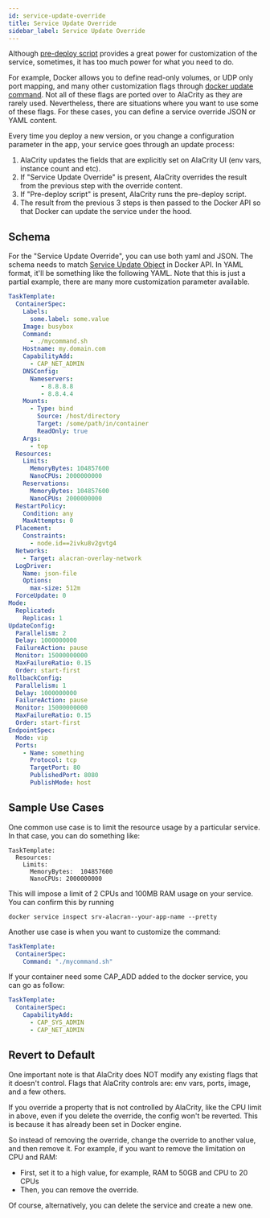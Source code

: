 ```yaml
---
id: service-update-override
title: Service Update Override
sidebar_label: Service Update Override
---
```


Although [pre-deploy script](pre-deploy-script.md) provides a great power for customization of the service, sometimes, it has too much power for what you need to do. 

For example, Docker allows you to define read-only volumes, or UDP only port mapping, and many other customization flags through [docker update command](https://docs.docker.com/engine/reference/commandline/service_update/). Not all of these flags are ported over to AlaCrity as they are rarely used. Nevertheless, there are situations where you want to use some of these flags. For these cases, you can define a service override JSON or YAML content.  

Every time you deploy a new version, or you change a configuration parameter in the app, your service goes through an update process:

1. AlaCrity updates the fields that are explicitly set on AlaCrity UI (env vars, instance count and etc). 
2. If "Service Update Override" is present, AlaCrity overrides the result from the previous step with the override content.
3. If "Pre-deploy script" is present, AlaCrity runs the pre-deploy script. 
4. The result from the previous 3 steps is then passed to the Docker API so that Docker can update the service under the hood.

## Schema

For the "Service Update Override", you can use both yaml and JSON. The schema needs to match [Service Update Object](https://docs.docker.com/reference/api/engine/version/v1.43/#tag/Service/operation/ServiceUpdate) in Docker API. In YAML format, it'll be something like the following YAML. Note that this is just a partial example, there are many more customization parameter available.

```yaml
TaskTemplate:
  ContainerSpec:
    Labels:
      some.label: some.value
    Image: busybox
    Command:
      - ./mycommand.sh
    Hostname: my.domain.com
    CapabilityAdd:
      - CAP_NET_ADMIN
    DNSConfig:
      Nameservers:
         - 8.8.8.8 
         - 8.8.4.4 
    Mounts:
      - Type: bind
        Source: /host/directory
        Target: /some/path/in/container
        ReadOnly: true
    Args:
      - top
  Resources:
    Limits:
      MemoryBytes: 104857600
      NanoCPUs: 2000000000
    Reservations:
      MemoryBytes: 104857600
      NanoCPUs: 2000000000
  RestartPolicy:
    Condition: any
    MaxAttempts: 0
  Placement:
    Constraints:
      - node.id==2ivku8v2gvtg4
  Networks:
    - Target: alacran-overlay-network
  LogDriver:
    Name: json-file
    Options:
      max-size: 512m
  ForceUpdate: 0
Mode:
  Replicated:
    Replicas: 1
UpdateConfig:
  Parallelism: 2
  Delay: 1000000000
  FailureAction: pause
  Monitor: 15000000000
  MaxFailureRatio: 0.15
  Order: start-first
RollbackConfig:
  Parallelism: 1
  Delay: 1000000000
  FailureAction: pause
  Monitor: 15000000000
  MaxFailureRatio: 0.15
  Order: start-first
EndpointSpec:
  Mode: vip
  Ports:
    - Name: something
      Protocol: tcp
      TargetPort: 80
      PublishedPort: 8080
      PublishMode: host
```


## Sample Use Cases

One common use case is to limit the resource usage by a particular service. In that case, you can do something like:

```
TaskTemplate:
  Resources:
    Limits:
      MemoryBytes:	104857600
      NanoCPUs: 2000000000
```

This will impose a limit of 2 CPUs and 100MB RAM usage on your service. You can confirm this by running
```
docker service inspect srv-alacran--your-app-name --pretty
```

Another use case is when you want to customize the command:
```yaml
TaskTemplate:
  ContainerSpec:
    Command: "./mycommand.sh"
```

If your container need some CAP_ADD added to the docker service, you can go as follow:

```yaml
TaskTemplate:
  ContainerSpec:
    CapabilityAdd:
      - CAP_SYS_ADMIN
      - CAP_NET_ADMIN
```



## Revert to Default

One important note is that AlaCrity does NOT modify any existing flags that it doesn't control. Flags that AlaCrity controls are: env vars, ports, image, and a few others.

If you override a property that is not controlled by AlaCrity, like the CPU limit in above, even if you delete the override, the config won't be reverted. This is because it has already been set in Docker engine.

So instead of removing the override, change the override to another value, and then remove it. For example, if you want to remove the limitation on CPU and RAM:
- First, set it to a high value, for example, RAM to 50GB and CPU to 20 CPUs
- Then, you can remove the override.


Of course, alternatively, you can delete the service and create a new one.
